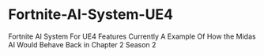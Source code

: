 # Fortnite-AI-System-UE4
Fortnite AI System For UE4 Features Currently A Example Of How the Midas AI Would Behave Back in Chapter 2 Season 2 
